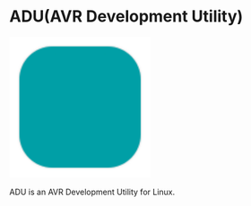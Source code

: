 # ADU(AVR Development Utility)

<img src="/resource/img/ADU.svg" width="50%" height="50%">

ADU is an AVR Development Utility for Linux.

